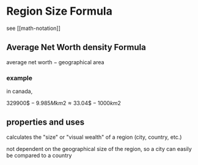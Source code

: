 # Region Size Formula

see [[math-notation]]

## Average Net Worth density Formula

$\text{average net worth} - \text{geographical area}$

### example

in canada,

$329 900\$ - 9.985M km2 \approx 33.04 \$ - 1000 km2$

## properties and uses

calculates the "size" or "visual wealth" of a region (city, country, etc.)

not dependent on the geographical size of the region, so a city can easily be compared to a country
